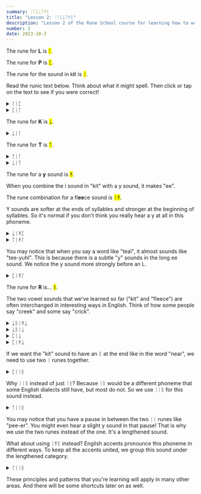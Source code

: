 ```yaml
---
summary: ᛁᛚᛈᛣᛏᛡᚱ
title: "Lesson 2: ᛁᛚᛈᛣᛏᛡᚱ"
description: "Lesson 2 of the Rune School course for learning how to write Modern English with the Anglo-Saxon futhorc"
number: 2
date: 2023-10-2
---
```


The rune for <strong>L</strong> is <mark>ᛚ</mark>.

The rune for <strong>P</strong> is <mark>ᛈ</mark>.

The rune for the sound in k<strong>i</strong>t is <mark>ᛁ</mark>.

Read the runic text below. Think about what it might spell. Then click or tap on the text to see if you were correct!

<details>
    <summary>ᛚᛁᛈ</summary>
    <p>lip</p>
</details>

<details>
    <summary>ᛈᛁᛚ</summary>
    <p>pill</p>
</details>

The rune for <strong>K</strong> is <mark>ᛣ</mark>.

<details>
    <summary>ᛣᛁᛚ</summary>
    <p>kill</p>
</details>

The rune for <strong>T</strong> is <mark>ᛏ</mark>.

<details>
    <summary>ᛏᛁᛚ</summary>
    <p>till</p>
</details>

<details>
    <summary>ᛣᛁᛏ</summary>
    <p>kit</p>
</details>

The rune for a <strong>y</strong> sound is <mark>ᛡ</mark>.

When you combine the i sound in "kit" with a y sound, it makes "ee". 

The rune combination for a fl<strong>ee</strong>ce sound is <mark>ᛁᛡ</mark>.

Y sounds are softer at the ends of syllables and stronger at the beginning of syllables. So it's normal if you don't think you really hear a y at all in this phoneme.

<details>
    <summary>ᛣᛁᛡᛈ</summary>
    <p>keep</p>
</details>

<details>
    <summary>ᛏᛁᛡᛚ</summary>
    <p>teal</p>
</details>

You may notice that when you say a word like "teal", it almost sounds like "tee-yuhl". This is because there is a subtle "y" sounds in the long ee sound. We notice the y sound more strongly before an L.

<details>
    <summary>ᛈᛁᛡᛚ</summary>
    <p>peel</p>
</details>

The rune for <strong>R</strong> is... <mark>ᚱ</mark>.

The two vowel sounds that we've learned so far ("kit" and "fleece") are often interchanged in interesting ways in English. Think of how some people say "creek" and some say "crick".

<details>
    <summary>ᛣᚱᛁᛡᛣ</summary>
    <p>creek</p>
</details>

<details>
    <summary>ᛣᚱᛁᛣ</summary>
    <p>crick</p>
</details>

<details>
    <summary>ᛈᛁᛣ</summary>
    <p>pick</p>
</details>

<details>
    <summary>ᛈᛁᛡᛣ</summary>
    <p>peak</p>
</details>

If we want the "kit" sound to have an ᚱ at the end like in the word "near", we need to use two ᛁ runes together. 

<details>
    <summary>ᛈᛁᛁᚱ</summary>
    <p>pier</p>
</details>

Why ᛁᛁᚱ instead of just ᛁᚱ? Because ᛁᚱ would be a different phoneme that some English dialects still have, but most do not. So we use ᛁᛁᚱ for this sound instead.

<details>
    <summary>ᛏᛁᛁᚱ</summary>
    <p>tier</p>
</details>

You may notice that you have a pause in between the two ᛁᛁ runes like "pee-er". You might even hear a slight y sound in that pause! That is why we use the two runes instead of the one. It's a lengthened sound. 

What about using ᛁᛡᚱ instead? English accents pronounce this phoneme in different ways. To keep all the accents united, we group this sound under the lengthened category.

<details>
    <summary>ᛚᛁᛁᚱ</summary>
    <p>leer</p>
</details>

These principles and patterns that you're learning will apply in many other areas. And there will be some shortcuts later on as well.
